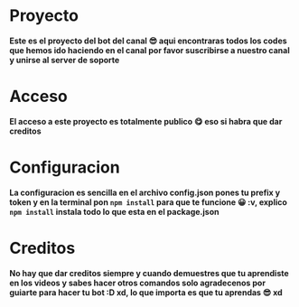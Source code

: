 # Proyecto

**Este es el proyecto del bot del canal 😎 aqui encontraras todos los codes que hemos ido haciendo en el canal por favor suscribirse a nuestro canal y unirse al server de soporte**

# Acceso

**El acceso a este proyecto es totalmente publico 😋 eso si habra que dar creditos**

# Configuracion

**La configuracion es sencilla en el archivo config.json pones tu prefix y token y en la terminal pon `npm install` para que te funcione 😀 :v, explico `npm install` instala todo lo que esta en el package.json**

# Creditos

**No hay que dar creditos siempre y cuando demuestres que tu aprendiste en los videos y sabes hacer otros comandos solo agradecenos por guiarte para hacer tu bot :D xd, lo que importa es que tu aprendas 😎 xd**
